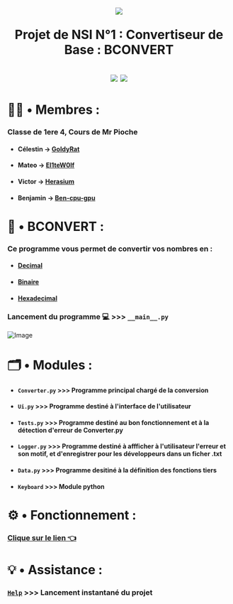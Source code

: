 <h1 align="center">
<img src="https://i.ibb.co/zHdrSN5/image-removebg-preview.png">

  Projet de NSI N°1 : Convertiseur de Base : BCONVERT

  <img src="http://ForTheBadge.com/images/badges/built-with-swag.svg">
  <img src="https://forthebadge.com/images/badges/made-with-python.svg">
</h1>

# 👨‍💼 • Membres :
### Classe de 1ere 4, Cours de Mr Pioche
* #### Célestin → [GoldyRat](https://github.com/GoldyRat)
* #### Mateo → [El1teW0lf](https://github.com/El1teW0lf)
* #### Victor → [Herasium](https://github.com/Herasium)
* #### Benjamin → [Ben-cpu-gpu](https://github.com/Ben-cpu-gpu)


# 🧮 • BCONVERT :
### Ce programme vous permet de convertir vos nombres en :
* #### [Decimal](https://fr.wikipedia.org/wiki/Entier_naturel)
* #### [Binaire](https://fr.wikipedia.org/wiki/Binaire)
* #### [Hexadecimal](https://fr.wikipedia.org/wiki/Syst%C3%A8me_hexad%C3%A9cimal)
### Lancement du programme 💻 >>> ```__main__.py```
![Image](https://www.mediafire.com/file_premium/0pqfo96tqq1twgv/image.png/file)

# 🗂️ • Modules :

* #### ```Converter.py``` >>> Programme principal chargé de la conversion
* #### ```Ui.py``` >>> Programme destiné à l'interface de l'utilisateur
* #### ```Tests.py``` >>> Programme destiné au bon fonctionnement et à la détection d'erreur de Converter.py 
* #### ```Logger.py``` >>> Programme destiné à affficher à l'utilisateur l'erreur et son motif, et d'enregistrer pour les développeurs dans un ficher .txt 
* #### ```Data.py``` >>> Programme desitiné à la définition des fonctions tiers
* #### ```Keyboard``` >>> Module python

# ⚙️ • Fonctionnement :

### [Clique sur le lien 👈](https://github.com/El1teW0lf/2024_2025__p04_projet1_gp1/blob/main/fonctionnement.md)

# 💡 • Assistance :

### [```Help```](https://github.com/El1teW0lf/2024_2025__p04_projet1_gp1/blob/main/Help.bat) >>> Lancement instantané du projet

